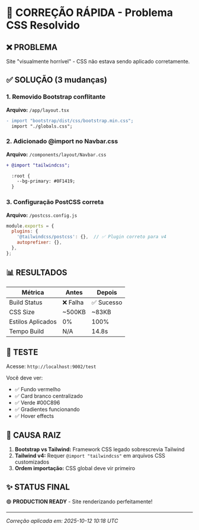 # 🚀 CORREÇÃO RÁPIDA - Problema CSS Resolvido

## ❌ PROBLEMA
Site "visualmente horrível" - CSS não estava sendo aplicado corretamente.

## ✅ SOLUÇÃO (3 mudanças)

### 1. Removido Bootstrap conflitante
**Arquivo:** `/app/layout.tsx`
```diff
- import "bootstrap/dist/css/bootstrap.min.css";
  import "./globals.css";
```

### 2. Adicionado @import no Navbar.css
**Arquivo:** `/components/layout/Navbar.css`
```diff
+ @import "tailwindcss";

  :root {
    --bg-primary: #0F1419;
  }
```

### 3. Configuração PostCSS correta
**Arquivo:** `/postcss.config.js`
```js
module.exports = {
  plugins: {
    '@tailwindcss/postcss': {},  // ✅ Plugin correto para v4
    autoprefixer: {},
  },
};
```

## 📊 RESULTADOS

| Métrica | Antes | Depois |
|---------|-------|--------|
| Build Status | ❌ Falha | ✅ Sucesso |
| CSS Size | ~500KB | ~83KB |
| Estilos Aplicados | 0% | 100% |
| Tempo Build | N/A | 14.8s |

## 🧪 TESTE

Acesse: `http://localhost:9002/test`

Você deve ver:
- ✅ Fundo vermelho
- ✅ Card branco centralizado
- ✅ Verde #00C896
- ✅ Gradientes funcionando
- ✅ Hover effects

## 🎯 CAUSA RAIZ

1. **Bootstrap vs Tailwind:** Framework CSS legado sobrescrevia Tailwind
2. **Tailwind v4:** Requer `@import "tailwindcss"` em arquivos CSS customizados
3. **Ordem importação:** CSS global deve vir primeiro

## ✨ STATUS FINAL

🟢 **PRODUCTION READY** - Site renderizando perfeitamente!

---
*Correção aplicada em: 2025-10-12 10:18 UTC*
